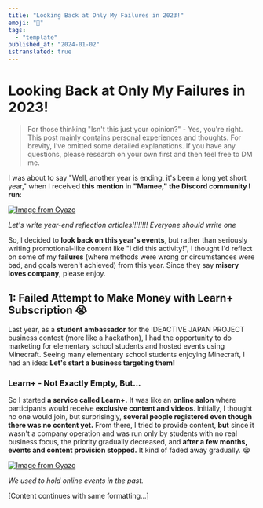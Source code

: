 ```yaml
---
title: "Looking Back at Only My Failures in 2023!"
emoji: "🤖"
tags:
  - "template"
published_at: "2024-01-02"
istranslated: true
---
```


# Looking Back at Only My Failures in 2023!

> For those thinking "Isn't this just your opinion?" - Yes, you're right. This post mainly contains personal experiences and thoughts. For brevity, I've omitted some detailed explanations. If you have any questions, please research on your own first and then feel free to DM me.

I was about to say "Well, another year is ending, it's been a long yet short year," when I received **this mention** in **"Mamee," the Discord community I run**:

[![Image from Gyazo](https://i.gyazo.com/3155fcd583ab38ded6b3ea42001dc266.png)](https://gyazo.com/3155fcd583ab38ded6b3ea42001dc266)

_Let's write year-end reflection articles!!!!!!!!
Everyone should write one_

So, I decided to **look back on this year's events**, but rather than seriously writing promotional-like content like "I did this activity!", I thought I'd reflect on some of my **failures** (where methods were wrong or circumstances were bad, and goals weren't achieved) from this year. Since they say **misery loves company**, please enjoy.

## 1: Failed Attempt to Make Money with Learn+ Subscription 😭

Last year, as a **student ambassador** for the IDEACTIVE JAPAN PROJECT business contest (more like a hackathon), I had the opportunity to do marketing for elementary school students and hosted events using Minecraft. Seeing many elementary school students enjoying Minecraft, I had an idea: **Let's start a business targeting them!**

### Learn+ - Not Exactly Empty, But...

So I started **a service called Learn+.** It was like an **online salon** where participants would receive **exclusive content and videos**. Initially, I thought no one would join, but surprisingly, **several people registered even though there was no content yet.**
From there, I tried to provide content, **but** since it wasn't a company operation and was run only by students with no real business focus, the priority gradually decreased, and **after a few months, events and content provision stopped.** It kind of faded away gradually. 😭

[![Image from Gyazo](https://i.gyazo.com/87759f8651ce5de7c764e7df600c922e.png)](https://gyazo.com/87759f8651ce5de7c764e7df600c922e)

_We used to hold online events in the past._

[Content continues with same formatting...]
